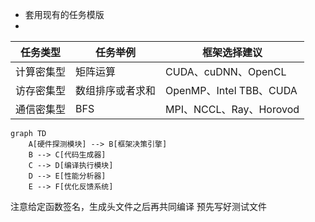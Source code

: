 + 套用现有的任务模版
+ 
| 任务类型       | 任务举例                  | 框架选择建议          |
|----------------|--------------------------|---------------------|
| 计算密集型 |    矩阵运算 |  CUDA、cuDNN、OpenCL      |
| 访存密集型  |   数组排序或者求和    |OpenMP、Intel TBB、CUDA |
| 通信密集型  |   BFS         |  MPI、NCCL、Ray、Horovod     |

```mermaid
graph TD
    A[硬件探测模块] --> B[框架决策引擎]
    B --> C[代码生成器] 
    C --> D[编译执行模块] 
    D --> E[性能分析器]
    E --> F[优化反馈系统]
```
注意给定函数签名，生成头文件之后再共同编译
预先写好测试文件